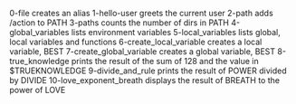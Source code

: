 0-file creates an alias
1-hello-user greets the current user
2-path adds /action to PATH
3-paths counts the number of dirs in PATH
4-global_variables lists environment variables
5-local_variables lists global, local variables and functions
6-create_local_variable creates a local variable, BEST
7-create_global_variable creates a global variable, BEST
8-true_knowledge prints the result of the sum of 128 and the value in $TRUEKNOWLEDGE
9-divide_and_rule prints the result of POWER divided by DIVIDE
10-love_exponent_breath displays the result of BREATH to the power of LOVE	

